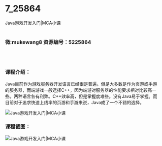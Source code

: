 # 7_25864
Java游戏开发入门|MCA小课
<br/></br>
<h3>微:mukewang8 资源编号：5225864</h3>
<br/></br>
<h3>课程介绍：</h3>
<p>Java目前作为游戏服务器开发语言已经很是普遍。但是大多数是作为页游或手游的服务器，而端游戏一般选择C++，因为端游对服务器的性能要求相对比较高一些。两种语言各有利弊。C++效率高，但是掌握度难些。没有Java易于掌握。而目前对于追求快速上线率的页游和手游来说，Java成了一个不错的选择。</p>
<p><img src="https://www.ko996.com/wp-content/uploads/img/2022/08/1-67-300x195.png" alt="Java游戏开发入门|MCA小课"></p>
<div class="info-desc">
<h3>课程截图：</h3>
<p><img src="https://www.ko996.com/wp-content/uploads/img/2022/08/2-60.png" alt="Java游戏开发入门|MCA小课"></p>


			
</div>
